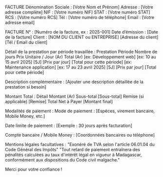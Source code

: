 FACTURE
Dénomination Sociale : [Votre Nom et Prénom]
 Adresse : [Votre adresse complète]
 NIF : [Votre numéro NIF]
 STAT : [Votre numéro STAT]
 RCS : [Votre numéro RCS]
 Tél : [Votre numéro de téléphone]
 Email : [Votre adresse email]

FACTURE N° : [Numéro de la facture, ex : 2025-001]
 Date d’émission : [Date de la facture]
Client :
 [NOM DU CLIENT ou ENTREPRISE]
 [Adresse du client]
 [Tél / Email du client]

Détail de la prestation par période travaillée :
Prestation
Période
Nombre de jours
Prix Unitaire / Jour (Ar)
Total (Ar)
[ex: Développement web]
[ex: 10 au 15 avril 2025]
[5J]
[Prix par jour]
[Total pour cette période]
[ex: Maintenance application]
[ex: 17 au 23 avril 2025]
[5J]
[Prix par jour]
[Total pour cette période]

Description complémentaire :
 [Ajouter une description détaillée de la prestation si besoin]

Montant Total :
Détail
Montant (Ar)
Sous-total
[Sous-total]
Remise (si applicable)
[Remise]
Total Net à Payer
[Montant final]


Modalités de paiement :
Mode de paiement : [Espèces, virement bancaire, Mobile Money, etc.]


Date limite de paiement : [Exemple : 30 jours après facturation]


Compte bancaire / Mobile Money : [Coordonnées bancaires ou téléphone]



Mentions légales facultatives :
 "Exonéré de TVA selon l'article 06.01.04 du Code Général des Impôts"
 "Tout retard de paiement entraînera des pénalités calculées au taux d'intérêt légal en vigueur à Madagascar, conformément aux dispositions du Code civil malgache."

Merci pour votre confiance !


